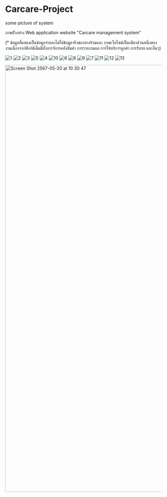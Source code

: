 # Carcare-Project
some picture of system

ภาพตััวอย่าง Web application website "Carcare management system"

(* ข้อมูลที่แสดงเป็นข้อมูลจำลองไม่ใช่ข้อมูลจริงของทางร้านและ ภาพเว็บไซต์เป็นเพียงส่วนหนึ่งของงานเนื่องจากฟังก์ชัเต็มมีทั้งการจัการคลังสินค้า การรายงานผล การให้บริการลูกค้า การรับรถ และอื่นๆ)

![1](https://user-images.githubusercontent.com/60538900/113382940-f3ddf600-93ac-11eb-91a3-1170f5c29266.jpg)
![2](https://user-images.githubusercontent.com/60538900/113382942-f5a7b980-93ac-11eb-8eca-1e2b3c0f7aba.jpg)
![3](https://user-images.githubusercontent.com/60538900/113382944-f7717d00-93ac-11eb-9771-c4dd90e75607.jpg)
![5](https://user-images.githubusercontent.com/60538900/113382956-fd675e00-93ac-11eb-8448-03530c228228.jpg)
![4](https://user-images.githubusercontent.com/60538900/113382949-f93b4080-93ac-11eb-9ee5-90c766b3720a.jpg)
![10](https://user-images.githubusercontent.com/60538900/113382983-0ce6a700-93ad-11eb-93e8-d572523e30f9.jpg)
![6](https://user-images.githubusercontent.com/60538900/113382990-107a2e00-93ad-11eb-8bee-cbb1b3965508.jpg)
![8](https://user-images.githubusercontent.com/60538900/113383003-1cfe8680-93ad-11eb-95fb-9825ce30aeab.jpg)
![9](https://user-images.githubusercontent.com/60538900/113383020-27b91b80-93ad-11eb-95d8-53a6553aa4d7.jpg)
![7](https://user-images.githubusercontent.com/60538900/113383025-2b4ca280-93ad-11eb-8438-ef0fb9b06e07.jpg)
![11](https://user-images.githubusercontent.com/60538900/113383030-2e479300-93ad-11eb-854a-6a672d6c9d48.jpg)
![12](https://user-images.githubusercontent.com/60538900/113383034-30115680-93ad-11eb-9f22-9e80771c800b.jpg)
![13](https://user-images.githubusercontent.com/60538900/113383037-31428380-93ad-11eb-9d10-b3911020c8a6.jpg)


<img width="1374" alt="Screen Shot 2567-05-20 at 10 30 47" src="https://github.com/ChinnawatPOK/Carcare-Project/assets/60538900/77b35ae5-ebd2-4a68-a033-384fd7df5f37">




